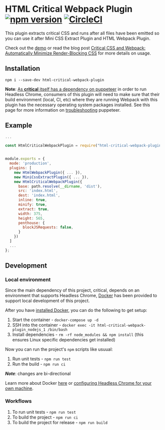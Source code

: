 # HTML Critical Webpack Plugin [![npm version](https://badge.fury.io/js/html-critical-webpack-plugin.svg)](https://badge.fury.io/js/html-critical-webpack-plugin) [![CircleCI](https://circleci.com/gh/anthonygore/html-critical-webpack-plugin/tree/master.svg?style=svg)](https://circleci.com/gh/anthonygore/html-critical-webpack-plugin/tree/master)

This plugin extracts critical CSS and runs after all files have been emitted so you can use it after Mini CSS Extract Plugin and HTML Webpack Plugin.

Check out the [demo](https://github.com/anthonygore/hcwp-demo) or read the blog post [Critical CSS and Webpack: Automatically Minimize Render-Blocking CSS](https://vuejsdevelopers.com/2017/07/24/critical-css-webpack/) for more details on usage.

## Installation

```
npm i --save-dev html-critical-webpack-plugin
```

**Note**: [As **critical** itself has a dependency on puppeteer](https://github.com/addyosmani/critical/releases/tag/v1.0.0) in order to run Headless Chrome, consumers of this plugin will need to make sure that their build environment (local, CI, etc) where they are running Webpack with this plugin has the necessary operating system packages installed.  See this page for more information on [troubleshooting](https://github.com/GoogleChrome/puppeteer/blob/master/docs/troubleshooting.md) puppeteer.

## Example

```js
...

const HtmlCriticalWebpackPlugin = require("html-critical-webpack-plugin");


module.exports = {
  mode: 'production',
  plugins: [
    new HtmlWebpackPlugin({ ... }),
    new MiniCssExtractPlugin({ ... }),
    new HtmlCriticalWebpackPlugin({
      base: path.resolve(__dirname, 'dist'),
      src: 'index.html',
      dest: 'index.html',
      inline: true,
      minify: true,
      extract: true,
      width: 375,
      height: 565,
      penthouse: {
        blockJSRequests: false,
      }
    })
  ]
  ...
};
```

## Development

### Local environment

Since the main dependency of this project, critical, depends on an environment that supports Headless Chrome, [Docker](https://www.docker.com/) has been provided to support local development of this project.

After you have [installed Docker](https://www.docker.com/community-edition), you can do the following to get setup:
1. Start the container - `docker-compose up -d`
1. SSH into the container - `docker exec -it html-critical-webpack-plugin_nodejs_1 /bin/bash`
1. Install dependencies - `rm -rf node_modules && npm install` (this ensures Linux specific dependencies get installed)

Now you can run the project's `npm` scripts like usuual:
1. Run unit tests - `npm run test`
1. Run the build - `npm run ci`

**_Note_**: changes are bi-directional

Learn more about Docker [here](https://docs.docker.com/get-started/) or [configuring Headless Chrome for your own machine](https://github.com/GoogleChrome/puppeteer/blob/master/docs/troubleshooting.md).

### Workflows

1. To run unit tests - `npm run test`
1. To build the project - `npm run ci`
1. To build the project for release - `npm run build`
